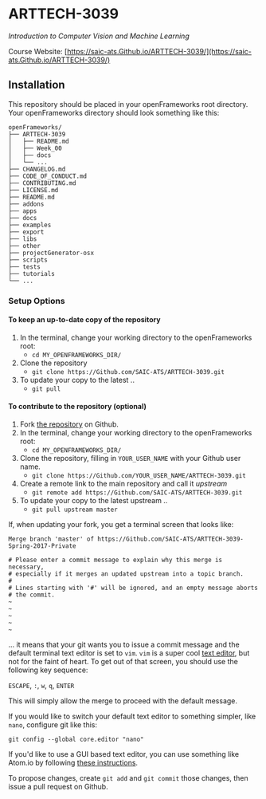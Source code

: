 ARTTECH-3039
============

_Introduction to Computer Vision and Machine Learning_

Course Website: [https://saic-ats.Github.io/ARTTECH-3039/](https://saic-ats.Github.io/ARTTECH-3039/)

Installation
------------

This repository should be placed in your openFrameworks root directory. Your openFrameworks directory should look something like this:

```
openFrameworks/
├── ARTTECH-3039
│   ├── README.md
│   ├── Week_00
│   ├── docs
│   └── ...
├── CHANGELOG.md
├── CODE_OF_CONDUCT.md
├── CONTRIBUTING.md
├── LICENSE.md
├── README.md
├── addons
├── apps
├── docs
├── examples
├── export
├── libs
├── other
├── projectGenerator-osx
├── scripts
├── tests
├── tutorials
└── ...
```

### Setup Options

#### To keep an up-to-date copy of the repository

1.  In the terminal, change your working directory to the openFrameworks root:
    -   `cd MY_OPENFRAMEWORKS_DIR/`
2.  Clone the repository
    -   `git clone https://Github.com/SAIC-ATS/ARTTECH-3039.git`
3.  To update your copy to the latest ..
    -   `git pull`

#### To contribute to the repository (optional)

1.  Fork [the repository](https://Github.com/SAIC-ATS/ARTTECH-3039) on Github.
2.  In the terminal, change your working directory to the openFrameworks root:
    -   `cd MY_OPENFRAMEWORKS_DIR/`
3.  Clone the repository, filling in `YOUR_USER_NAME` with your Github user name.
    -   `git clone https://Github.com/YOUR_USER_NAME/ARTTECH-3039.git`
4.  Create a remote link to the main repository and call it _upstream_
    -   `git remote add https://Github.com/SAIC-ATS/ARTTECH-3039.git`
5.  To update your copy to the latest upstream ..
    -   `git pull upstream master`

If, when updating your fork, you get a terminal screen that looks like:

```
Merge branch 'master' of https://Github.com/SAIC-ATS/ARTTECH-3039-Spring-2017-Private

# Please enter a commit message to explain why this merge is necessary,
# especially if it merges an updated upstream into a topic branch.
#
# Lines starting with '#' will be ignored, and an empty message aborts
# the commit.
~             
~
~
~
~
```

... it means that your git wants you to issue a commit message and the default terminal text editor is set to `vim`. `vim` is a super cool [text editor](http://www.openvim.com/), but not for the faint of heart. To get out of that screen, you should use the following key sequence:

`ESCAPE`, `:`, `w`, `q`, `ENTER`

This will simply allow the merge to proceed with the default message.

If you would like to switch your default text editor to something simpler, like `nano`, configure git like this:

```
git config --global core.editor "nano"
```

If you'd like to use a GUI based text editor, you can use something like Atom.io by following [these instructions](http://stackoverflow.com/a/31389989/1518329).

To propose changes, create `git add` and `git commit` those changes, then issue a pull request on Github.
